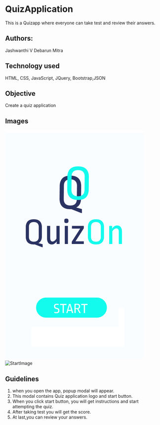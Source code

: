 # QuizApplication
This is a Quizapp where everyone can take test and review their answers.

## Authors:
Jashwanthi V
Debarun Mitra

## Technology used
HTML, CSS, JavaScript, JQuery, Bootstrap,JSON

## Objective
Create a quiz application

## Images
![StartImage](images/startImg.png) ![StartImage](images/instruction.png)


## Guidelines
1. when you open the app, popup modal will appear.
2. This modal contains Quiz application logo and start button.
3. When you click start button, you will get instructions and start attempting the quiz.
4. After taking test you will get the score. 
5. At last,you can review your answers.
 
